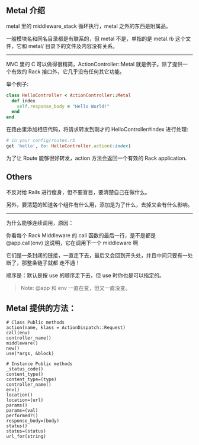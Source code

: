 ## Metal 介绍

metal 里的 middleware_stack 循环执行，metal 之外的东西是附属品。

一般模块名和同名目录都是有联系的，但 metal 不是，单指的是 metal.rb 这个文件，它和 metal/ 目录下的文件及内容没有关系。

---

MVC 里的 C 可以做得很精简，ActionController::Metal 就是例子。除了提供一个有效的 Rack 接口外，它几乎没有任何其它功能。

举个例子:

```ruby
class HelloController < ActionController::Metal
  def index
    self.response_body = "Hello World!"
  end
end
```

在路由里添加相应代码，将请求转发到刚才的 HelloController#index 进行处理:

```ruby
# in your config/routes.rb
get 'hello', to: HelloController.action(:index)
```

为了让 Route 能够很好转发，action 方法会返回一个有效的 Rack application.

## Others

不反对给 Rails 进行瘦身，但不要盲目，要清楚自己在做什么。

另外，要清楚的知道各个组件有什么用，添加是为了什么，去掉又会有什么影响。

---

为什么能够连续调用，原因：

你看每个 Rack Middleware 的 call 函数的最后一行，是不是都是 @app.call(env)
这说明，它在调用下一个 middleware 啊

它们是一条封闭的链接，一直走下去，最后又会回到开头处，并且中间只要有一处断了，那整条链子就都 走不通！

顺序是：默认是按 use 的顺序走下去，但 use 时你也是可以指定的。

> Note: @app 和 env 一直在变，但又一直没变。

## Metal 提供的方法：

```
# Class Public methods
action(name, klass = ActionDispatch::Request)
call(env)
controller_name()
middleware()
new()
use(*args, &block)

# Instance Public methods
_status_code()
content_type()
content_type=(type)
controller_name()
env()
location()
location=(url)
params()
params=(val)
performed?()
response_body=(body)
status()
status=(status)
url_for(string)
```

